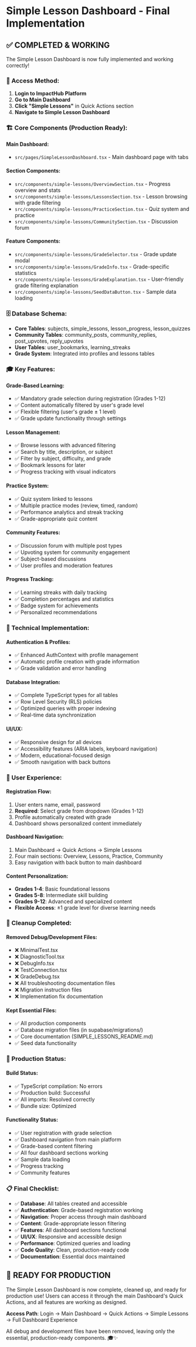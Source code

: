 # Simple Lesson Dashboard - Final Implementation

## ✅ **COMPLETED & WORKING**

The Simple Lesson Dashboard is now fully implemented and working correctly!

### **🎯 Access Method:**
1. **Login to ImpactHub Platform**
2. **Go to Main Dashboard**
3. **Click "Simple Lessons"** in Quick Actions section
4. **Navigate to Simple Lesson Dashboard**

### **🏗️ Core Components (Production Ready):**

#### **Main Dashboard:**
- `src/pages/SimpleLessonDashboard.tsx` - Main dashboard page with tabs

#### **Section Components:**
- `src/components/simple-lessons/OverviewSection.tsx` - Progress overview and stats
- `src/components/simple-lessons/LessonsSection.tsx` - Lesson browsing with grade filtering
- `src/components/simple-lessons/PracticeSection.tsx` - Quiz system and practice
- `src/components/simple-lessons/CommunitySection.tsx` - Discussion forum

#### **Feature Components:**
- `src/components/simple-lessons/GradeSelector.tsx` - Grade update modal
- `src/components/simple-lessons/GradeInfo.tsx` - Grade-specific statistics
- `src/components/simple-lessons/GradeExplanation.tsx` - User-friendly grade filtering explanation
- `src/components/simple-lessons/SeedDataButton.tsx` - Sample data loading

### **🗄️ Database Schema:**
- **Core Tables**: subjects, simple_lessons, lesson_progress, lesson_quizzes
- **Community Tables**: community_posts, community_replies, post_upvotes, reply_upvotes
- **User Tables**: user_bookmarks, learning_streaks
- **Grade System**: Integrated into profiles and lessons tables

### **🎓 Key Features:**

#### **Grade-Based Learning:**
- ✅ Mandatory grade selection during registration (Grades 1-12)
- ✅ Content automatically filtered by user's grade level
- ✅ Flexible filtering (user's grade ± 1 level)
- ✅ Grade update functionality through settings

#### **Lesson Management:**
- ✅ Browse lessons with advanced filtering
- ✅ Search by title, description, or subject
- ✅ Filter by subject, difficulty, and grade
- ✅ Bookmark lessons for later
- ✅ Progress tracking with visual indicators

#### **Practice System:**
- ✅ Quiz system linked to lessons
- ✅ Multiple practice modes (review, timed, random)
- ✅ Performance analytics and streak tracking
- ✅ Grade-appropriate quiz content

#### **Community Features:**
- ✅ Discussion forum with multiple post types
- ✅ Upvoting system for community engagement
- ✅ Subject-based discussions
- ✅ User profiles and moderation features

#### **Progress Tracking:**
- ✅ Learning streaks with daily tracking
- ✅ Completion percentages and statistics
- ✅ Badge system for achievements
- ✅ Personalized recommendations

### **🔧 Technical Implementation:**

#### **Authentication & Profiles:**
- ✅ Enhanced AuthContext with profile management
- ✅ Automatic profile creation with grade information
- ✅ Grade validation and error handling

#### **Database Integration:**
- ✅ Complete TypeScript types for all tables
- ✅ Row Level Security (RLS) policies
- ✅ Optimized queries with proper indexing
- ✅ Real-time data synchronization

#### **UI/UX:**
- ✅ Responsive design for all devices
- ✅ Accessibility features (ARIA labels, keyboard navigation)
- ✅ Modern, educational-focused design
- ✅ Smooth navigation with back buttons

### **📱 User Experience:**

#### **Registration Flow:**
1. User enters name, email, password
2. **Required**: Select grade from dropdown (Grades 1-12)
3. Profile automatically created with grade
4. Dashboard shows personalized content immediately

#### **Dashboard Navigation:**
1. Main Dashboard → Quick Actions → Simple Lessons
2. Four main sections: Overview, Lessons, Practice, Community
3. Easy navigation with back button to main dashboard

#### **Content Personalization:**
- **Grades 1-4**: Basic foundational lessons
- **Grades 5-8**: Intermediate skill building
- **Grades 9-12**: Advanced and specialized content
- **Flexible Access**: ±1 grade level for diverse learning needs

### **🧹 Cleanup Completed:**

#### **Removed Debug/Development Files:**
- ❌ MinimalTest.tsx
- ❌ DiagnosticTool.tsx
- ❌ DebugInfo.tsx
- ❌ TestConnection.tsx
- ❌ GradeDebug.tsx
- ❌ All troubleshooting documentation files
- ❌ Migration instruction files
- ❌ Implementation fix documentation

#### **Kept Essential Files:**
- ✅ All production components
- ✅ Database migration files (in supabase/migrations/)
- ✅ Core documentation (SIMPLE_LESSONS_README.md)
- ✅ Seed data functionality

### **🚀 Production Status:**

#### **Build Status:**
- ✅ TypeScript compilation: No errors
- ✅ Production build: Successful
- ✅ All imports: Resolved correctly
- ✅ Bundle size: Optimized

#### **Functionality Status:**
- ✅ User registration with grade selection
- ✅ Dashboard navigation from main platform
- ✅ Grade-based content filtering
- ✅ All four dashboard sections working
- ✅ Sample data loading
- ✅ Progress tracking
- ✅ Community features

### **📋 Final Checklist:**

- ✅ **Database**: All tables created and accessible
- ✅ **Authentication**: Grade-based registration working
- ✅ **Navigation**: Proper access through main dashboard
- ✅ **Content**: Grade-appropriate lesson filtering
- ✅ **Features**: All dashboard sections functional
- ✅ **UI/UX**: Responsive and accessible design
- ✅ **Performance**: Optimized queries and loading
- ✅ **Code Quality**: Clean, production-ready code
- ✅ **Documentation**: Essential docs maintained

## 🎉 **READY FOR PRODUCTION**

The Simple Lesson Dashboard is now complete, cleaned up, and ready for production use! Users can access it through the main Dashboard's Quick Actions, and all features are working as designed.

**Access Path**: Login → Main Dashboard → Quick Actions → Simple Lessons → Full Dashboard Experience

All debug and development files have been removed, leaving only the essential, production-ready components. 🎓✨